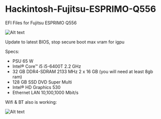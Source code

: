 # Hackintosh-Fujitsu-ESPRIMO-Q556
EFI Files for  Fujitsu ESPRIMO Q556

![Alt text](https://i.imgur.com/ftly56q.jpeg)

Update to latest BIOS,
stop secure boot
max vram for igpu


Specs:
- PSU 65 W
- Intel® Core™ i5 i5-6400T 2.2 GHz
- 32 GB DDR4-SDRAM 2133 MHz 2 x 16 GB (you will need at least 8gb ram)
- 128 GB SSD DVD Super Multi
- Intel® HD Graphics 530
- Ethernet LAN 10,100,1000 Mbit/s

Wifi & BT also is working:

![Alt text](https://i.imgur.com/XMEDO5c.png)
